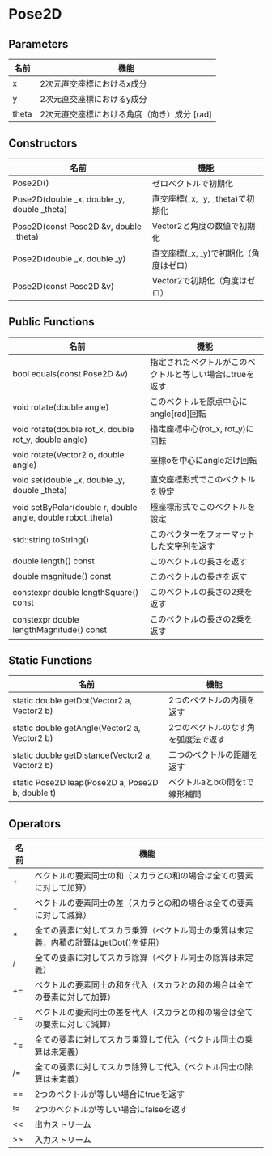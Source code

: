# Pose2D

## Parameters
| 名前 | 機能 |
| ---- | ---- |
| x | 2次元直交座標におけるx成分 |
| y | 2次元直交座標におけるy成分 |
| theta | 2次元直交座標における角度（向き）成分 [rad] |


## Constructors
| 名前 | 機能 |
| ---- | ---- |
| Pose2D() | ゼロベクトルで初期化 |
| Pose2D(double _x, double _y, double _theta) | 直交座標(_x, _y, _theta)で初期化 |
| Pose2D(const Pose2D &v, double _theta) | Vector2と角度の数値で初期化 |
| Pose2D(double _x, double _y) | 直交座標(_x, _y)で初期化（角度はゼロ） |
| Pose2D(const Pose2D &v) | Vector2で初期化（角度はゼロ） |


## Public Functions
| 名前 | 機能 |
| ---- | ---- |
| bool equals(const Pose2D &v) | 指定されたベクトルがこのベクトルと等しい場合にtrueを返す |
| void rotate(double angle) | このベクトルを原点中心にangle[rad]回転 |
| void rotate(double rot_x, double rot_y, double angle) | 指定座標中心(rot_x, rot_y)に回転 |
| void rotate(Vector2 o, double angle) | 座標oを中心にangleだけ回転 |
| void set(double _x, double _y, double _theta) | 直交座標形式でこのベクトルを設定 |
| void setByPolar(double r, double angle, double robot_theta) | 極座標形式でこのベクトルを設定 |
| std::string toString() | このベクターをフォーマットした文字列を返す |
| double length() const | このベクトルの長さを返す |
| double magnitude() const | このベクトルの長さを返す |
| constexpr double lengthSquare() const | このベクトルの長さの2乗を返す |
| constexpr double lengthMagnitude() const | このベクトルの長さの2乗を返す |

## Static Functions
| 名前 | 機能 |
| ---- | ---- |
| static double getDot(Vector2 a, Vector2 b) | 2つのベクトルの内積を返す |
| static double getAngle(Vector2 a, Vector2 b) | 2つのベクトルのなす角を弧度法で返す |
| static double getDistance(Vector2 a, Vector2 b) | 二つのベクトルの距離を返す |
| static Pose2D leap(Pose2D a, Pose2D b, double t) | ベクトルaとbの間をtで線形補間 |


## Operators
| 名前 | 機能 |
| ---- | ---- |
| + | ベクトルの要素同士の和（スカラとの和の場合は全ての要素に対して加算） |
| - | ベクトルの要素同士の差（スカラとの和の場合は全ての要素に対して減算） |
| * | 全ての要素に対してスカラ乗算（ベクトル同士の乗算は未定義，内積の計算はgetDot()を使用） |
| / | 全ての要素に対してスカラ除算（ベクトル同士の除算は未定義） |
| += | ベクトルの要素同士の和を代入（スカラとの和の場合は全ての要素に対して加算） |
| -= | ベクトルの要素同士の差を代入（スカラとの和の場合は全ての要素に対して減算） |
| *= | 全ての要素に対してスカラ乗算して代入（ベクトル同士の乗算は未定義） |
| /= | 全ての要素に対してスカラ除算して代入（ベクトル同士の除算は未定義） |
| == | 2つのベクトルが等しい場合にtrueを返す |
| != | 2つのベクトルが等しい場合にfalseを返す |
| << | 出力ストリーム |
| >> | 入力ストリーム |
